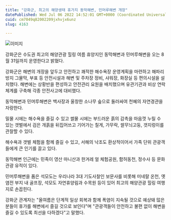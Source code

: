 ```yaml
---
title: "강화군, 최고의 해양생태 휴가지 동막해변, 민머루해변 개장"
datePublished: Wed Jul 06 2022 14:52:01 GMT+0000 (Coordinated Universal Time)
cuid: cm7049q82002209jxhvjx6unz
slug: 4163

---
```



![이미지](https://cdn.hashnode.com/res/hashnode/image/upload/v1739256257144/6137a7b4-ec87-497e-97ba-942c684c3654.jpeg)

강화군은 수도권 최고의 해양관광 힐링 여름 휴양지인 동막해변과 민머루해변을 오는 8월 31일까지 운영한다고 밝혔다.

강화군은 해변의 개장을 앞두고 안전하고 쾌적한 해수욕장 운영계획을 마련하고 해파리 방지 그물막, 부표 등 안전시설과 해변 및 주차장 정비, 샤워장, 화장실 등 편의시설을 설치했다. 해변에는 상황반을 편성하고 안전관리 요원을 배치했으며 유관기관과 비상 연락체계를 구축해 각종 안전사고에 대비했다.

동막해변과 민머루해변은 백사장과 울창한 소나무 숲으로 둘러싸여 천혜의 자연경관을 자랑한다.

밀물 시에는 해수욕을 즐길 수 있고 썰물 시에는 부드러운 흙의 감촉을 마음껏 누릴 수 있는 갯벌에서 검은 개흙을 뒤집어쓰고 기어가는 칠게, 가무락, 쌀무늬고둥, 갯지렁이를 관찰할 수 있다.

해수욕과 갯벌 체험을 함께 즐길 수 있고, 서해의 낙조도 환상적이어서 가족 단위 관광객들에게 큰 인기를 끌고 있다.

동막해변 인근에는 민족이 영산 마니산과 한겨레 얼 체험공원, 함허동천, 정수사 등 문화관광 유적이 있다.

민머루해변을 품은 석모도는 우리나라 3대 기도사찰인 보문사를 비롯해 미네랄 온천, 옛 염전 부지 내 골프장, 석모도 자연휴양림과 수목원 등이 있어 최고의 해양관광 힐링 여행지로 손꼽힌다.

강화군 관계자는 "올여름은 단계적 일상 회복과 함께 폭염이 지속될 것으로 예상돼 많은 분들이 휴가를 해변에서 즐길 것으로 보인다"며 "관광객들이 안전하고 불편 없이 해변을 즐길 수 있도록 최선을 다하겠다"고 말했다.